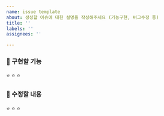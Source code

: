 ```yaml
---
name: issue template
about: 생성할 이슈에 대한 설명을 작성해주세요 (기능구현, 버그수정 등)
title: ''
labels: ''
assignees: ''

---
```


### :stars: 구현할 기능
:star: 
:star: 
:star: 

### :stars: 수정할 내용
:star: 
:star: 
:star:
